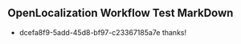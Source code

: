 ## OpenLocalization Workflow Test MarkDown
* dcefa8f9-5add-45d8-bf97-c23367185a7e 
thanks!<!--HONumber=Mar16_HO3-->
